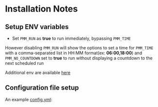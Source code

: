 # Installation Notes

## Setup ENV variables

- Set `PMM_RUN` as **true** to run immediately, bypassing `PMM_TIME`

However disabling `PMM_RUN` will show the options to set a time for `PMM_TIME` with a comma-separated
list in HH:MM format(ex: **06:00,18:00**) and `PMM_NO_COUNTDOWN` set to **true** to run without displaying a
countdown to the next scheduled run

Additional env are available [here](https://metamanager.wiki/en/latest/home/environmental.html#run-commands-environment-variables)

## Configuration file setup

An example [config.yml](https://metamanager.wiki/en/latest/config/configuration.html#configuration-file-walkthrough):
